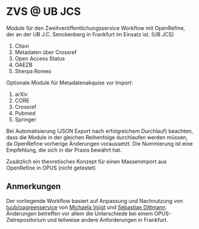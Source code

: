 # ZVS @ UB JCS
Module für den Zweitveröffentlichungsservice Workflow mit OpenRefine, der an der UB J.C. Senckenberg in Frankfurt im Einsatz ist. (UB JCS)

 1. Citavi
 1. Metadaten über Crossref
 1. Open Access Status
 1. OAEZB
 1. Sherpa Romeo
 
Optionale Module für Metadatenakquise vor Import:
1. arXiv
1. CORE
1. Crossref
1. Pubmed
1. Springer
 
Bei Automatisierung (JSON Export nach erfolgreichem Durchlauf) beachten, dass die Module in der gleichen Reihenfolge durchlaufen werden müssen, da OpenRefine vorherige Änderungen voraussetzt. Die Nummierung ist eine Empfehlung, die sich in der Praxis bewährt hat.

Zusätzlich ein theoretisches Konzept für einen Massenimport aus OpenRefine in OPUS (nicht getestet)

## Anmerkungen
Der vorliegende Workflow basiert auf Anpassung und Nachnutzung von [tuub/oagreenservice](https://github.com/tuub/oagreenservice) von [Michaela Voigt](https://github.com/michaelavoigt)  und [Sebastian Dittmann](https://github.com/sebDit). Änderungen betreffen vor allem die Unterschiede bei einem OPUS-Zielrepositorium und teilweise andere Anforderungen in Frankfurt.
